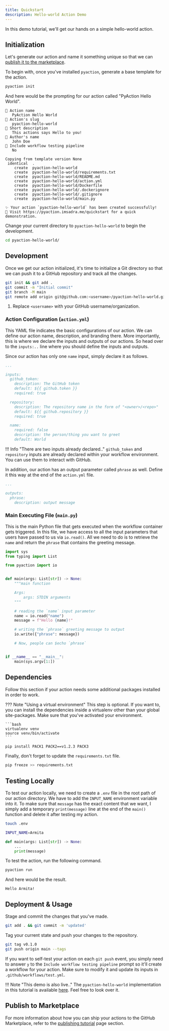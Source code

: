 ```yaml
---
title: Quickstart
description: Hello-world Action Demo
---
```


In this demo tutorial, we'll get our hands on a simple hello-world action.

## Initialization
Let's generate our action and name it something unique so that we can [publish it to the marketplace](tutorial.md#publishing).

To begin with, once you've installed `pyaction`, generate a base template for the action.

```bash
pyaction init
```

And here would be the prompting for our action called "PyAction Hello World".

``` { .plaintext .no-copy }
🎤 Action name
   PyAction Hello World
🎤 Action's slug
   pyaction-hello-world
🎤 Short description
   This actions says Hello to you!
🎤 Author's name
   John Doe
🎤 Include workflow testing pipeline
   No

Copying from template version None
 identical  .
    create  pyaction-hello-world
    create  pyaction-hello-world/requirements.txt
    create  pyaction-hello-world/README.md
    create  pyaction-hello-world/action.yml
    create  pyaction-hello-world/Dockerfile
    create  pyaction-hello-world/.dockerignore
    create  pyaction-hello-world/.gitignore
    create  pyaction-hello-world/main.py

✨ Your action `pyaction-hello-world` has been created successfully!
🔗 Visit https://pyaction.imsadra.me/quickstart for a quick demonstration.
```

Change your current directory to `pyaction-hello-world` to begin the development.

```bash
cd pyaction-hello-world/
```

## Development
Once we get our action initialized, it's time to initialize a Git directory so that we can push it to a GitHub repository and track all the changes.

```bash
git init && git add .
git commit -m "Initial commit"
git branch -M main
git remote add origin git@github.com:<username>/pyaction-hello-world.git #(1)
```

1.  Replace `<username>` with your GitHub username/organization.

### Action Configuration (`action.yml`)
This YAML file indicates the basic configurations of our action. We can define our action name, description, and branding there. More importantly, this is where we declare the inputs and outputs of our actions. So head over to the `inputs:..` line where you should define the inputs and outputs.

Since our action has only one `name` input, simply declare it as follows.

```yaml title="pyaction-hello-world/action.yml" hl_lines="14-17"
...

inputs:
  github_token:
    description: The GitHub token
    default: ${{ github.token }}
    required: true

  repository:
    description: The repository name in the form of "<owner>/<repo>"
    default: ${{ github.repository }}
    required: true

  name:
    required: false
    description: the person/thing you want to greet
    default: World
```

!!! Info "There are two inputs already declared.."
    `github_token` and `repository` inputs are already declared within your workflow environment. You can use them to interact with GitHub.

In addition, our action has an output parameter called `phrase` as well. Define it this way at the end of the `action.yml` file.

```yaml
...

outputs:
  phrase:
    description: output message
```

### Main Executing File (`main.py`)
This is the main Python file that gets executed when the workflow container gets triggered. In this file, we have access to all the input parameters that users have passed to us via `io.read()`. All we need to do is to retrieve the `name` and return the `phrase` that contains the greeting message.

```python title="pyaction-hello-world/main.py" linenums="1"
import sys
from typing import List

from pyaction import io


def main(args: List[str]) -> None:
    """main function

    Args:
        args: STDIN arguments
    """

    # reading the `name` input parameter
    name = io.read("name")
    message = f"Hello {name}!"

    # writing the `phrase` greeting message to output
    io.write({"phrase": message})

    # Now, people can $echo `phrase`


if __name__ == "__main__":
    main(sys.argv[1:])

```

## Dependencies
Follow this section if your action needs some additional packages installed in order to work.

??? Note "Using a virtual environment"
    This step is optional. If you want to, you can install the dependencies inside a virtualenv other than your global site-packages. Make sure that you've activated your environment.

    ```bash
    virtualenv venv
    source venv/bin/activate
    ```

```bash
pip install PACK1 PACK2==v1.2.3 PACK3
```

Finally, don't forget to update the `requirements.txt` file.

```bash
pip freeze >> requirements.txt
```

## Testing Locally
To test our action locally, we need to create a `.env` file in the root path of our action directory. We have to add the `INPUT_NAME` environment variable into it. To make sure that `message` has the exact content that we want, I simply add a temporary `print(message)` line at the end of the `main()` function and delete it after testing my action.

```bash
touch .env
```

```bash title="pyaction-hello-world/.env"
INPUT_NAME=Armita
```

```python title="pyaction-hello-world/main.py" hl_lines="3"
def main(args: List[str]) -> None:
    ...
    print(message)
```

To test the action, run the following command.

```bash
pyaction run
```

And here would be the result.

``` { .bash .no-copy }
Hello Armita!
```

## Deployment & Usage
Stage and commit the changes that you've made.

```bash
git add . && git commit -m 'updated'
```

Tag your current state and push your changes to the repository.

```bash
git tag v0.1.0
git push origin main --tags
```

If you want to self-test your action on each `git push` event, you simply need to answer `y` to the `Include workflow testing pipeline` prompt so it'll create a workflow for your action. Make sure to modify it and update its inputs in `.github/workflows/test.yml`.

!!! Note "This demo is also live.."
    The `pyaction-hello-world` implementation in this tutorial is available [here](https://github.com/lnxpy/pyaction-hello-world). Feel free to look over it.

## Publish to Marketplace
For more information about how you can ship your actions to the GitHub Marketplace, refer to the [publishing tutorial](tutorial.md#publishing) page section.
